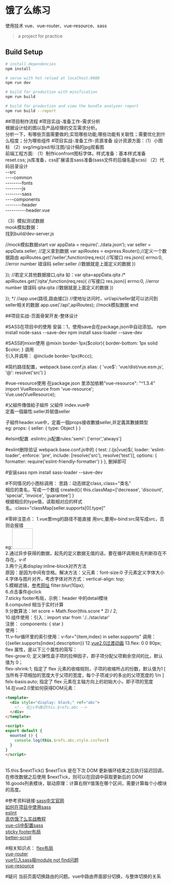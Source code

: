 # 饿了么练习
 使用技术 vue、vue-router、vue-resource、sass

> a project for practice 

## Build Setup

``` bash
# install dependencies
npm install

# serve with hot reload at localhost:8080
npm run dev

# build for production with minification
npm run build

# build for production and view the bundle analyzer report
npm run build --report
```


##项目制作流程
#项目实战-准备工作-需求分析</br>
	根据设计给的图以及产品经理的交互需求分析。</br>
	分析一下，有哪些页面需要做的;实现哪些功能;哪些功能有关联性；需要优化到什么程度；分为哪些组件
#项目实战-准备工作-资源准备
设计资源方面：（1）小图标 （2）svg/img/psd/标注图/设计稿的jpg观看图 </br>
前端工程方面: （1）制作iconfront图标字体。样式准备：基本样式准备 reset.css;
js库准备，css扩展语言sass准备(sass文件的后缀名是scss)
（2）代码目录设计 </br>
	--src </br>
	----common</br>
	--------fonts</br>
	--------js</br>
	--------sass</br>
	----components</br>
	--------header</br>
	----------header.vue</br>

（3）模拟测试数据</br>
mook模拟数据：</br>
找到build/dev-server.js

//mock模拟数据start
var appData = require('../data.json');
var seller = appData.seller; //定义拿到数据
var apiRoutes = express.Router();//定义一个数据路由
apiRoutes.get('/seller',function(req,res){ //写接口
res.json({
errno:0, //error number 错误码
seller:seller //数据就是上面定义的数据
})

});
//若定义其他数据接口,qita 如：var qita=appData.qita
/*
apiRoutes.get('/qita',function(req,res){ //写接口
res.json({
errno:0, //error number 错误码
qita:qita //数据就是上面定义的数据
})

});
*/
//app.use(路径,路由接口)
//使地址访问时，url/api/seller就可以访问到seller相关的数据
app.use('/api',apiRoutes);
//mock模拟数据 end

##项目实战-页面骨架开发-整体设计

#SASS在项目中的使用
安装：1，使用save会在package.json中自动添加。
npm install node-sass --save-dev
npm install sass-loader --save-dev

#SASS的mixin使用
@mixin border-1px($color){
	border-bottom: 1px solid $color;
}
调用</br>
引入并调用：
 @include border-1px(#ccc);

#简约路径配置，webpack.base.conf.js
 alias: {
      'vue$': 'vue/dist/vue.esm.js',
      '@': resolve('src')
    }

#vue-resource使用
在package.json 里添加依赖"vue-resource": "^1.3.4"</br>
import VueResource from 'vue-resource';</br>
Vue.use(VueResource);</br>

#父組件傳值給子組件
父組件 index.vue中 <v-header :seller="seller"></v-header> </br>
定義一個屬性:seller并賦值seller </br>

子組件header.vue中，定義一個props接收數據seller,并定義其數據類型</br>
eg: props: {
      seller: {
        type: Object
      }
    }



#elsint配置
.eslintrc.js配置rules:'semi': ['error','always']

#eslint删除验证
webpack.base.conf.js中的          {
        test: /\.(js|vue)$/,
        loader: 'eslint-loader',
        enforce: 'pre',
        include: [resolve('src'), resolve('test')],
        options: {
          formatter: require('eslint-friendly-formatter')
        }
      },
      删掉即可

#安装sass
npm install sass-loader --save-dev

#不同情况的小图标调用：
思路：动态绑定class,:class="类名"</br>
相应的类名，写成一个数组  created(){
    this.classMap=['decrease', 'discount', 'special', 'invoice', 'guarantee']
  }</br>
  根据相应的type值，读取相对应的样式名。:class="classMap[seller.supports[0].type]"



#零碎注意点：
1.vue里img的路径不能直接 用src,要用v-bind:src简写成src，否则会报错</br>
eg:<img  width="64" height="64" :src="seller.avatar" alt=""></br>
2.通过异步获得的数据，起先的定义数据无值的话，要在循环调用处先判断存在不存在。v-if</br>
3.两个元素display:inline-block对齐方法</br>
原因：是因为中间有空格。解决方法：父元素：font-size:0 子元素定义字体大小</br>
4.字体与图片对齐，考虑字体对齐方式：vertical-align: top;</br>
5.模糊滤镜，[参考网址](http://www.w3cplus.com/css3/ten-effects-with-css3-filter)
filter:blur(10px);</br>
6.点击事件@click</br>
7.sticky footer布局，示例：header 中的detail模块</br>
8.computed 相当于实时计算</br>
9.分数算法：let score = Math.floor(this.score * 2) / 2;</br>
10.组件使用：引入：import star from './../star/star'</br>
注册： components: {
    star
  }</br>
  使用：<star :size='48' :score="seller.score"></star></br>
11.v-for循环里的索引使用：v-for="(item,index)  in seller.supports"
              调用：{{seller.supports[index].description}}
12.[vue2.0过渡动画](http://www.cnblogs.com/jiangxiaobo/p/6076652.html)
13.flex: 0 0 80px;</br>
flex 属性，是以下三个属性的简写：</br>
flex-grow:0; 定义弹性盒子项的拉伸因子，即子项分配父项剩余空间的比，默认值为 0；</br>
flex-shrink:1; 指定了 flex 元素的收缩规则，子项的收缩所占的份数，默认值为1 [ 当所有子项相加的宽度大于父项的宽度，每个子项减少的多出的父项宽度的 1/n ]</br>
felx-basis:auto; 指定了 flex 元素在主轴方向上的初始大小，即子项的宽度</br>
14.在vue2.0里如何获得DOM元素：</br>

```HTML
<template>
  <div style="display: block;" ref="abc">
    <!-- 在js中通过this.$refs.abc -->
  </div>
</template>

<script>
export default {
  mounted () {
    console.log(this.$refs.abc.style.cssText)
  }
}
</script>
```
</br>
15.this.$nextTick()  $nextTick 是在下次 DOM 更新循环结束之后执行延迟回调，在修改数据之后使用 $nextTick，则可以在回调中获取更新后的 DOM </br>
16.goods列表模块，联动原理：计算右侧Y值落在哪个区间，需要计算每个小模块的高度。</br>

#参考资料链接:[sass中文官网](http://www.w3cplus.com/sassguide/)</br>
[如何在项目中使用sass](http://www.w3cplus.com/preprocessor/how-to-create-project-with-sass.html)</br>
[eslint](https://eslint.org)</br>
[高仿饿了么实战教程](https://github.com/ustbhuangyi/vue-sell)</br>
[vue-cli中配置sass](http://www.cnblogs.com/rainheader/p/6505366.html)</br>
[sticky footer布局](http://www.w3cplus.com/css3/css-secrets/sticky-footers.html)</br>
[better-scroll](https://github.com/ustbhuangyi/better-scroll)</br>

#相关知识点：
[flex布局](http://www.ruanyifeng.com/blog/2015/07/flex-grammar.html)</br>
[vue-router](https://router.vuejs.org/zh-cn/)</br>
[vue引入sass报module not find问题](https://segmentfault.com/q/1010000008321697)</br>
[vue-resource](https://github.com/pagekit/vue-resource)</br>

#疑问
当前页面切换路由的问题。vue中路由界面部分切换，与整体切换的关系